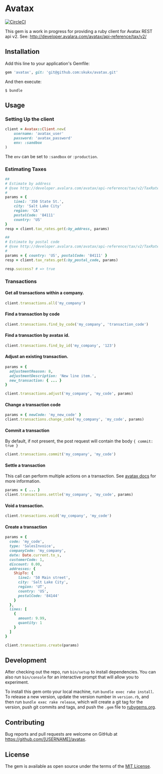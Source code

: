 # Avatax
[![CircleCI](https://circleci.com/gh/skukx/avatax.svg?style=shield)](https://circleci.com/gh/skukx/avatax)

This gem is a work in progress for providing a ruby client for Avatax REST api v2.
See: http://developer.avalara.com/avatax/api-reference/tax/v2/

## Installation

Add this line to your application's Gemfile:

```ruby
gem 'avatax', git: 'git@github.com:skukx/avatax.git'
```

And then execute:

    $ bundle

## Usage

### Setting Up the client
```ruby
client = Avatax::Client.new(
    username: 'avatax_user'
    password: 'avatax_password'
    env: :sandbox
)
```
The `env` can be set to `:sandbox` or `:production`.

### Estimating Taxes
```ruby
##
# Estimate by address
# @see http://developer.avalara.com/avatax/api-reference/tax/v2/TaxRates/#ApiV2TaxratesByaddressGet
#
params = {
    line1: '350 State St.',
    city: 'Salt Lake City'
    region: 'CA'
    postalCode: '84111'
    country: 'US'
}
resp = client.tax_rates.get(:by_address, params)

##
# Estimate by postal code
# @see http://developer.avalara.com/avatax/api-reference/tax/v2/TaxRates/#ApiV2TaxratesBypostalcodeGet
#
params = { country: 'US', postalCode: '84111' }
resp = client.tax_rates.get(:by_postal_code, params)

resp.success? # => true
```

### Transactions

#### Get all transactions within a company.
```ruby
client.transactions.all('my_company')
```

#### Find a transaction by code
```ruby
client.transactions.find_by_code('my_company', 'transaction_code')
```

#### Find a transaction by avatax id.
```ruby
client.transactions.find_by_id('my_company', '123')
```

#### Adjust an existing transaction.
```ruby
params = {
  adjustmentReason: 8,
  adjustmentDescription: 'New line item.',
  new_transaction: { ... }
}

client.transactions.adjust('my_company', 'my_code', params)
```

#### Change a transaction code
```ruby
params = { newCode: 'my_new_code' }
client.transactions.change_code('my_company', 'my_code', params)
```

#### Commit a transaction
By default, if not present, the post request will contain the body `{ commit: true }`

```ruby
client.transactions.commit('my_company', 'my_code')
```

#### Settle a transaction
This call can perform multiple actions on a transaction. See [avatax docs](https://developer.avalara.com/avatax/api-reference/tax/v2/Transactions/#SettleTransaction) for more information.
```ruby
params = { ... }
client.transactions.settle('my_company', 'my_code', params)
```

#### Void a transaction.
```ruby
client.transactions.void('my_company', 'my_code')
```

#### Create a transaction
```ruby
params = {
  code: 'my_code',
  type: 'SalesInvoice',
  companyCode: 'my_company',
  date: Date.current.to_s,
  customerCode: 1,
  discount: 0.00,
  addresses: {
    ShipTo: {
      line1: '50 Main street',
      city: 'Salt Lake City',
      region: 'UT',
      country: 'US',
      postalCode: '84144'
    }
  },
  lines: [
    {
      amount: 9.99,
      quantity: 1
    }
  ]
}

client.transactions.create(params)
```

## Development

After checking out the repo, run `bin/setup` to install dependencies. You can also run `bin/console` for an interactive prompt that will allow you to experiment.

To install this gem onto your local machine, run `bundle exec rake install`. To release a new version, update the version number in `version.rb`, and then run `bundle exec rake release`, which will create a git tag for the version, push git commits and tags, and push the `.gem` file to [rubygems.org](https://rubygems.org).

## Contributing

Bug reports and pull requests are welcome on GitHub at https://github.com/[USERNAME]/avatax.


## License

The gem is available as open source under the terms of the [MIT License](http://opensource.org/licenses/MIT).
